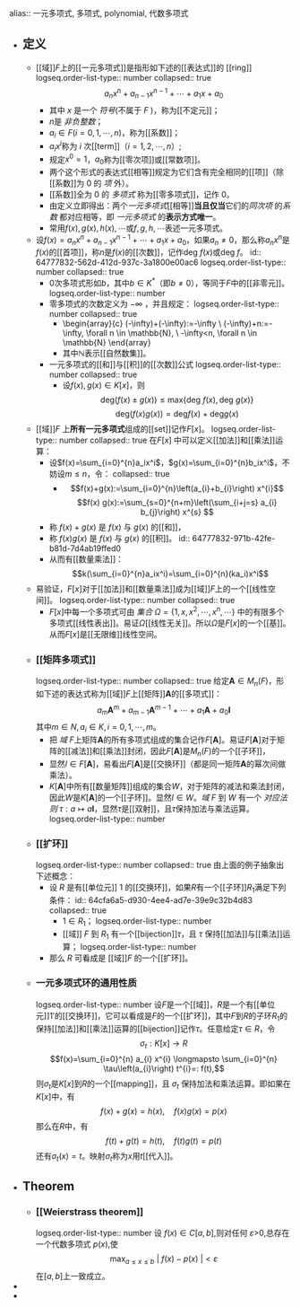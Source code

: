 alias:: 一元多项式, 多项式, polynomial, 代数多项式

- ## 定义
	- [[域]]$F$上的[[一元多项式]]是指形如下述的[[表达式]]的 [[ring]] 
	  logseq.order-list-type:: number
	  collapsed:: true
	  $$a_nx^n+a_{n-1}x^{n-1}+\cdots+a_1x+a_0$$
		- 其中 $x$ 是一个 *符号*(不属于 $F$ )，称为[[不定元]]；
		- $n$是 *非负整数*；
		- $a_i\in F(i=0,1,\cdots,n)$，称为[[系数]]；
		- $a_ix^i$称为 $i$ 次[[term]]（$i=1,2,\cdots,n$）;
		- 规定$x^0=1$，$a_0$称为[[零次项]]或[[常数项]]。
		- 两个这个形式的表达式[[相等]]规定为它们含有完全相同的[[项]]（除[[系数]]为 $0$ 的 *项* 外）。
		- [[系数]]全为 $0$ 的 *多项式* 称为[[零多项式]]，记作 $0$。
		- 由定义立即得出：两个*一元多项式*[[相等]]**当且仅当**它们的*同次项* 的*系数* 都对应相等，即 *一元多项式* 的**表示方式唯一**。
		- 常用$f(x),g(x),h(x),\cdots$或$f,g,h,\cdots$表述一元多项式。
	- 设$f(x)=a_nx^n+a_{n-1}x^{n-1}+\cdots+a_1x+a_0$，如果$a_n\ne 0$，那么称$a_nx^n$是$f(x)$的[[首项]]，称$n$是$f(x)$的[[次数]]，记作$\mathrm{deg}\ f(x)$或$\mathrm{deg}\ f$。
	  id:: 64777832-562d-412d-937c-3a1800e00ac6
	  logseq.order-list-type:: number
	  collapsed:: true
		- $0$次多项式形如$b$，其中$b\in K^*$（即$b\ne 0$），等同于$F$中的[[非零元]]。
		  logseq.order-list-type:: number
		- 零多项式的次数定义为 $-\infty$ ，并且规定：
		  logseq.order-list-type:: number
		  collapsed:: true
			- \begin{array}{c}
			  (-\infty)+(-\infty):=-\infty \\
			  (-\infty)+n:=-\infty, \forall n \in \mathbb{N}, \\
			  -\infty<n, \forall n \in \mathbb{N}
			  \end{array}
			- 其中$\mathbb{N}$表示[[自然数集]]。
		- 一元多项式的[[和]]与[[积]]的[[次数]]公式
		  logseq.order-list-type:: number
		  collapsed:: true
			- 设$f(x),g(x)\in K[x]$，则
			  $$\mathrm{deg}(f(x)\pm g(x))\le\mathrm{max}\{\mathrm{deg}\ f(x), \mathrm{deg}\ g(x)\}$$
			  $$\mathrm{deg}(f(x)g(x))=\mathrm{deg}f(x)+\mathrm{deg}g(x)$$
	- [[域]]$F$ 上**所有一元多项式**组成的[[set]]记作$F[x]$。
	  logseq.order-list-type:: number
	  collapsed:: true
	  在$F[x]$ 中可以定义[[加法]]和[[乘法]]运算：
		- 设$f(x)=\sum_{i=0}^{n}a_ix^i$，$g(x)=\sum_{i=0}^{n}b_ix^i$，不妨设$m\le n$，令：
		  collapsed:: true
			- $$f(x)+g(x):=\sum_{i=0}^{n}\left(a_{i}+b_{i}\right) x^{i}$$
			  $$f(x) g(x):=\sum_{s=0}^{n+m}\left(\sum_{i+j=s} a_{i} b_{j}\right) x^{s} $$
		- 称 $f(x)+g(x)$ 是 $f(x)$ 与 $g(x)$ 的[[和]]，
		- 称 $f(x)g(x)$ 是 $f(x)$ 与 $g(x)$ 的[[积]]。
		  id:: 64777832-971b-42fe-b81d-7d4ab19ffed0
		- 从而有[[数量乘法]]：
		  $$k(\sum_{i=0}^{n}a_ix^i)=\sum_{i=0}^{n}(ka_i)x^i$$
	- 易验证，$F[x]$对于[[加法]]和[[数量乘法]]成为[[域]]$F$上的一个[[线性空间]]。
	  logseq.order-list-type:: number
	  collapsed:: true
		- $F[x]$中每一个多项式可由 *集合* $\Omega=\{1,x,x^2,\cdots,x^n,\cdots\}$ 中的有限多个多项式[[线性表出]]。易证$\Omega$[[线性无关]]。所以$\Omega$是$F[x]$的一个[[基]]。从而$F[x]$是[[无限维]]线性空间。
	- ### [[矩阵多项式]]
	  logseq.order-list-type:: number
	  collapsed:: true
	  给定$\boldsymbol{A}\in M_n(F)$，形如下述的表达式称为[[域]]$F$上[[矩阵]]$\boldsymbol{A}$的[[多项式]]：
	  $$a_m\boldsymbol{A}^m+a_{m-1}\boldsymbol{A}^{m-1}+\cdots+a_1\boldsymbol{A}+a_0\boldsymbol{I}$$
	  其中$m\in N,a_i\in K,i=0,1,\cdots,m$。
		- 把 *域* $F$上矩阵$\boldsymbol{A}$的所有多项式组成的集合记作$F[\boldsymbol{A}]$。易证$F[\boldsymbol{A}]$对于矩阵的[[减法]]和[[乘法]]封闭，因此$F[\boldsymbol{A}]$是$M_n(F)$的一个[[子环]]，
		- 显然$I\in F[\boldsymbol{A}]$，易看出$F[\boldsymbol{A}]$是[[交换环]]（都是同一矩阵$\boldsymbol{A}$的幂次间做乘法）。
		- $K[\boldsymbol{A}]$中所有[[数量矩阵]]组成的集合$W$，对于矩阵的减法和乘法封闭，因此$W$是$K[\boldsymbol{A}]$的一个[[子环]]。显然$I\in W$。*域* $F$ 到 $W$ 有一个 *对应法则* $\tau:a\longmapsto a\boldsymbol{I}$，显然$\tau$是[[双射]]，且$\tau$保持加法与乘法运算。
		  logseq.order-list-type:: number
	- ### [[扩环]]
	  logseq.order-list-type:: number
	  collapsed:: true
	  由上面的例子抽象出下述概念：
		- 设 $R$ 是有[[单位元]] $1$ 的[[交换环]]，如果$R$有一个[[子环]]$R_1$满足下列条件：
		  id:: 64cfa6a5-d930-4ee4-ad7e-39e9c32b4d83
		  collapsed:: true
			- $1\in R_1$；
			  logseq.order-list-type:: number
			- [[域]] $F$ 到 $R_1$ 有一个[[bijection]]$\tau$，且 $\tau$ 保持[[加法]]与[[乘法]]运算；
			  logseq.order-list-type:: number
		- 那么 $R$ 可看成是 [[域]]$F$ 的一个[[扩环]]。
	- ### 一元多项式环的通用性质
	  logseq.order-list-type:: number
	  设$F$是一个[[域]]，$R$是一个有[[单位元]]$1'$的[[交换环]]，它可以看成是$F$的一个[[扩环]]，其中$F$到$R$的子环$R_1$的保持[[加法]]和[[乘法]]运算的[[bijection]]记作$\tau$。任意给定$\tau\in R$，令
	  $$ \sigma_{t}: K[x] \longrightarrow R $$
	  $$f(x)=\sum_{i=0}^{n} a_{i} x^{i} \longmapsto \sum_{i=0}^{n} \tau\left(a_{i}\right) t^{i}=: f(t),$$
	  则$\sigma_t$是$K[x]$到$R$的一个[[mapping]]，且 $\sigma_t$ 保持加法和乘法运算。即如果在$K[x]$中，有
	  $$f(x)+g(x)=h(x), \quad f(x)g(x)=p(x)$$
	  那么在$R$中，有
	  $$f(t)+g(t)=h(t), \quad f(t)g(t)=p(t)$$
	  还有$\sigma_t(x)=t$。映射$\sigma_t$称为$x$用$t$[[代入]]。
- ## Theorem
	- ### [[Weierstrass theorem]] 
	  logseq.order-list-type:: number
	  设 $f(x)\in C[a,b]$,则对任何 $\varepsilon$>0,总存在一个代数多项式 $p(x)$,使
	  $$
	  \max_{a\leq x\leq b}\:|\:f(x)-p(x)\:|<\varepsilon 
	  $$
	  在$[a,b]$上一致成立。
-
-
